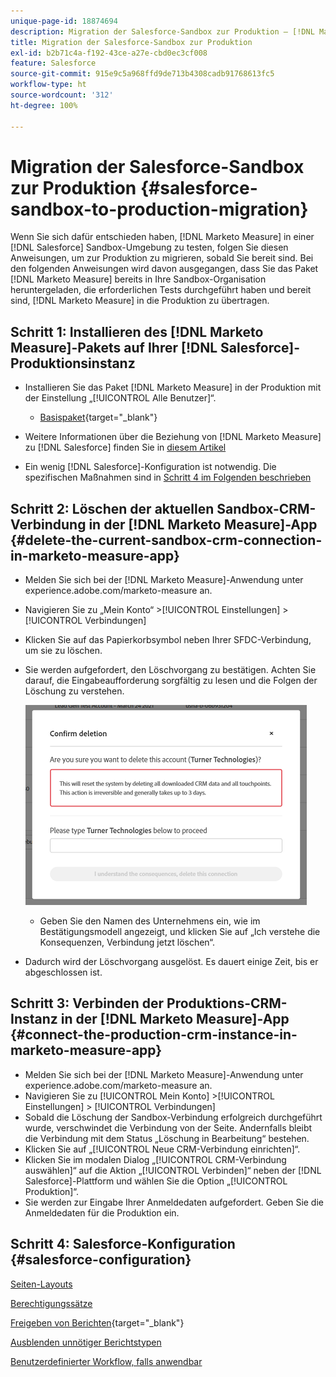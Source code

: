 ```yaml
---
unique-page-id: 18874694
description: Migration der Salesforce-Sandbox zur Produktion – [!DNL Marketo Measure]
title: Migration der Salesforce-Sandbox zur Produktion
exl-id: b2b71c4a-f192-43ce-a27e-cbd0ec3cf008
feature: Salesforce
source-git-commit: 915e9c5a968ffd9de713b4308cadb91768613fc5
workflow-type: ht
source-wordcount: '312'
ht-degree: 100%

---
```


# Migration der Salesforce-Sandbox zur Produktion {#salesforce-sandbox-to-production-migration}

Wenn Sie sich dafür entschieden haben, [!DNL Marketo Measure] in einer [!DNL Salesforce] Sandbox-Umgebung zu testen, folgen Sie diesen Anweisungen, um zur Produktion zu migrieren, sobald Sie bereit sind. Bei den folgenden Anweisungen wird davon ausgegangen, dass Sie das Paket [!DNL Marketo Measure] bereits in Ihre Sandbox-Organisation heruntergeladen, die erforderlichen Tests durchgeführt haben und bereit sind, [!DNL Marketo Measure] in die Produktion zu übertragen.

## Schritt 1: Installieren des [!DNL Marketo Measure]-Pakets auf Ihrer [!DNL Salesforce]-Produktionsinstanz

* Installieren Sie das Paket [!DNL Marketo Measure] in der Produktion mit der Einstellung „[!UICONTROL Alle Benutzer]“.

   * [Basispaket](https://appexchange.salesforce.com/appxListingDetail?listingId=a0N3000000B3KLuEAN){target="_blank"}

* Weitere Informationen über die Beziehung von [!DNL Marketo Measure] zu [!DNL Salesforce] finden Sie in [diesem Artikel](/help/configuration-and-setup/marketo-measure-and-salesforce/how-marketo-measure-and-salesforce-interact.md)
* Ein wenig [!DNL Salesforce]-Konfiguration ist notwendig. Die spezifischen Maßnahmen sind in [Schritt 4 im Folgenden beschrieben](#salesforce-configuration)

## Schritt 2: Löschen der aktuellen Sandbox-CRM-Verbindung in der [!DNL Marketo Measure]-App {#delete-the-current-sandbox-crm-connection-in-marketo-measure-app}

* Melden Sie sich bei der [!DNL Marketo Measure]-Anwendung unter experience.adobe.com/marketo-measure an.
* Navigieren Sie zu „Mein Konto“ >[!UICONTROL Einstellungen] >[!UICONTROL Verbindungen]
* Klicken Sie auf das Papierkorbsymbol neben Ihrer SFDC-Verbindung, um sie zu löschen.
* Sie werden aufgefordert, den Löschvorgang zu bestätigen. Achten Sie darauf, die Eingabeaufforderung sorgfältig zu lesen und die Folgen der Löschung zu verstehen.

  ![](assets/salesforce-sandbox-to-production-migration-1.png)

   * Geben Sie den Namen des Unternehmens ein, wie im Bestätigungsmodell angezeigt, und klicken Sie auf „Ich verstehe die Konsequenzen, Verbindung jetzt löschen“.
* Dadurch wird der Löschvorgang ausgelöst. Es dauert einige Zeit, bis er abgeschlossen ist.

## Schritt 3: Verbinden der Produktions-CRM-Instanz in der [!DNL Marketo Measure]-App {#connect-the-production-crm-instance-in-marketo-measure-app}

* Melden Sie sich bei der [!DNL Marketo Measure]-Anwendung unter experience.adobe.com/marketo-measure an.
* Navigieren Sie zu [!UICONTROL Mein Konto] >[!UICONTROL Einstellungen] > [!UICONTROL Verbindungen]
* Sobald die Löschung der Sandbox-Verbindung erfolgreich durchgeführt wurde, verschwindet die Verbindung von der Seite. Andernfalls bleibt die Verbindung mit dem Status „Löschung in Bearbeitung“ bestehen.
* Klicken Sie auf „[!UICONTROL Neue CRM-Verbindung einrichten]“.
* Klicken Sie im modalen Dialog „[!UICONTROL CRM-Verbindung auswählen]“ auf die Aktion „[!UICONTROL Verbinden]“ neben der [!DNL Salesforce]-Plattform und wählen Sie die Option „[!UICONTROL Produktion]“.
* Sie werden zur Eingabe Ihrer Anmeldedaten aufgefordert. Geben Sie die Anmeldedaten für die Produktion ein.

## Schritt 4: Salesforce-Konfiguration {#salesforce-configuration}

[Seiten-Layouts](/help/configuration-and-setup/marketo-measure-and-salesforce/page-layout-instructions.md)

[Berechtigungssätze](/help/configuration-and-setup/marketo-measure-and-salesforce/marketo-measure-permission-sets.md)

[Freigeben von Berichten](https://help.salesforce.com/s/articleView?language=de_DE&amp;id=analytics_share_folder.htm&amp;type=0){target="_blank"}

[Ausblenden unnötiger Berichtstypen](/help/configuration-and-setup/marketo-measure-and-salesforce/hiding-unnecessary-report-types.md)

[Benutzerdefinierter Workflow, falls anwendbar](/help/advanced-marketo-measure-features/custom-revenue-amount/using-a-custom-revenue-amount-field.md)
